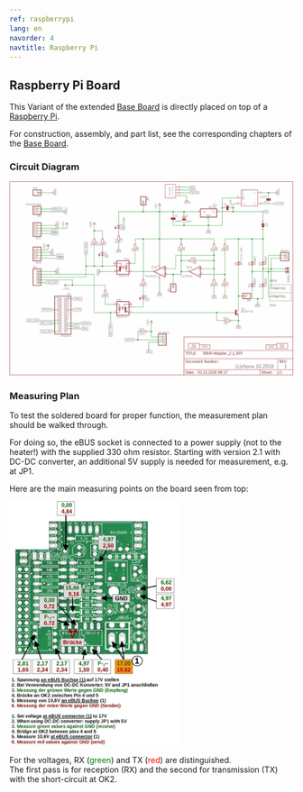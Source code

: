 ```yaml
---
ref: raspberrypi
lang: en
navorder: 4
navtitle: Raspberry Pi
---
```

## Raspberry Pi Board

This Variant of the extended [Base Board](base.en) is directly placed on top of a [Raspberry Pi](https://www.raspberrypi.org/).

For construction, assembly, and part list, see the corresponding chapters of the [Base Board](base.en).


### Circuit Diagram

[<img src="img/rpi-circuit-v22.png" width="600" alt="Circuit Raspberry Pi Board" title="Circuit Raspberry Pi Board">](img/rpi-circuit-v22.png)


### Measuring Plan

To test the soldered board for proper function, the measurement plan should be walked through.

For doing so, the eBUS socket is connected to a power supply (not to the heater!) with the supplied 330 ohm resistor.
Starting with version 2.1 with DC-DC converter, an additional 5V supply is needed for measurement, e.g. at JP1.

Here are the main measuring points on the board seen from top:

[<img src="img/rpi-measure-v22.jpg" width="300" alt="measure" title="Measuring v2.2">](img/rpi-measure-v22.jpg)

For the voltages, RX (<span style="color:green">green</span>) and TX (<span style="color:red">red</span>) are distinguished.  
The first pass is for reception (RX) and the second for transmission (TX) with the short-circuit at OK2.
